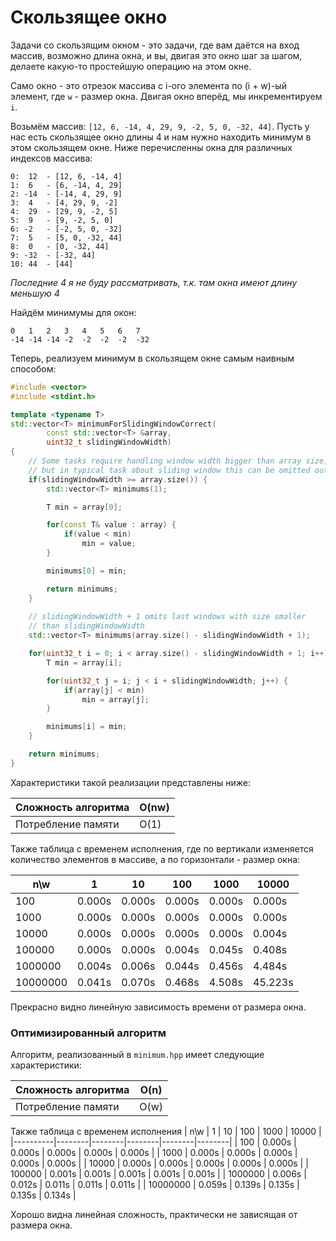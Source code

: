 # Скользящее окно
Задачи со скользящим окном - это задачи, где вам даётся на вход массив, возможно длина окна, и вы, двигая это окно шаг за шагом, делаете какую-то простейшую операцию на этом окне.

Само окно - это отрезок массива с i-ого элемента по (i + w)-ый элемент, где `w` - размер окна. Двигая окно вперёд, мы инкрементируем `i`.

Возьмём массив:
`[12, 6, -14, 4, 29, 9, -2, 5, 0, -32, 44]`.
Пусть у нас есть скользящее окно длины 4 и нам нужно находить минимум в этом скользящем окне. Ниже перечисленны окна для различных индексов массива:
```
0:  12  - [12, 6, -14, 4] 
1:  6   - [6, -14, 4, 29]
2: -14  - [-14, 4, 29, 9]
3:  4   - [4, 29, 9, -2]
4:  29  - [29, 9, -2, 5]
5:  9   - [9, -2, 5, 0]
6: -2   - [-2, 5, 0, -32]
7:  5   - [5, 0, -32, 44]
8:  0   - [0, -32, 44]
9: -32  - [-32, 44]
10: 44  - [44]
```
*Последние 4 я не буду рассматривать, т.к. там окна имеют длину меньшую 4*

Найдём минимумы для окон:
```
0   1   2   3   4   5   6   7  
-14 -14 -14 -2  -2  -2  -2  -32
```

Теперь, реализуем минимум в скользящем окне самым наивным способом:
```cpp
#include <vector>
#include <stdint.h>

template <typename T>
std::vector<T> minimumForSlidingWindowCorrect(
        const std::vector<T> &array,
        uint32_t slidingWindowWidth)
{
    // Some tasks require handling window width bigger than array size,
    // but in typical task about sliding window this can be omitted out.
    if(slidingWindowWidth >= array.size()) {
        std::vector<T> minimums(1);

        T min = array[0];

        for(const T& value : array) {
            if(value < min)
                min = value;
        }

        minimums[0] = min;

        return minimums;
    }
    
    // slidingWindowWidth + 1 omits last windows with size smaller
    // than slidingWindowWidth
    std::vector<T> minimums(array.size() - slidingWindowWidth + 1);

    for(uint32_t i = 0; i < array.size() - slidingWindowWidth + 1; i++) {
        T min = array[i];

        for(uint32_t j = i; j < i + slidingWindowWidth; j++) {
            if(array[j] < min)
                min = array[j];
        }

        minimums[i] = min;
    }

    return minimums;
}
```

Характеристики такой реализации представлены ниже:

| Сложность алгоритма | O(nw) |
|---------------------|-------|
| Потребление памяти  | O(1)  |

Также таблица с временем исполнения, где по вертикали изменяется количество элементов в массиве, а по горизонтали - размер окна:

| n\w      | 1      | 10     | 100    | 1000   | 10000   |
|----------|--------|--------|--------|--------|---------|
| 100      | 0.000s | 0.000s | 0.000s | 0.000s | 0.000s  |
| 1000     | 0.000s | 0.000s | 0.000s | 0.000s | 0.000s  |
| 10000    | 0.000s | 0.000s | 0.000s | 0.000s | 0.004s  |
| 100000   | 0.000s | 0.000s | 0.004s | 0.045s | 0.408s  |
| 1000000  | 0.004s | 0.006s | 0.044s | 0.456s | 4.484s  |
| 10000000 | 0.041s | 0.070s | 0.468s | 4.508s | 45.223s |

Прекрасно видно линейную зависимость времени от размера окна.

### Оптимизированный алгоритм

Алгоритм, реализованный в `minimum.hpp` имеет следующие характеристики:

| Сложность алгоритма | O(n) |
|---------------------|------|
| Потребление памяти  | O(w) |

Также таблица с временем исполнения
| n\w      | 1      | 10     | 100    | 1000   | 10000  |
|----------|--------|--------|--------|--------|--------|
| 100      | 0.000s | 0.000s | 0.000s | 0.000s | 0.000s |
| 1000     | 0.000s | 0.000s | 0.000s | 0.000s | 0.000s |
| 10000    | 0.000s | 0.000s | 0.000s | 0.000s | 0.000s |
| 100000   | 0.001s | 0.001s | 0.001s | 0.001s | 0.001s |
| 1000000  | 0.006s | 0.012s | 0.011s | 0.011s | 0.011s |
| 10000000 | 0.059s | 0.139s | 0.135s | 0.135s | 0.134s |

Хорошо видна линейная сложность, практически не зависящая от размера окна.